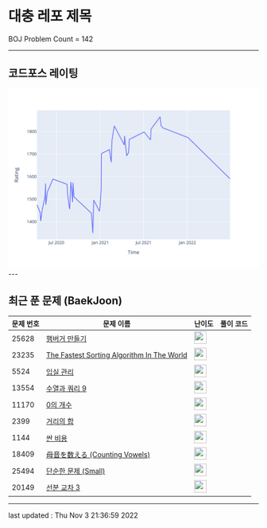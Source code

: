 # 대충 레포 제목

BOJ Problem Count = 142

---

## 코드포스 레이팅
[![Rating Graph](./cfStats.svg)](https://github.com/ingyu1008/Algorithm-Problem-Solving/blob/master/cfStats.html)---

## 최근 푼 문제 (BaekJoon)
| 문제 번호 | 문제 이름 | 난이도 | 풀이 코드 |
| --- | --- | --- | --- |
| 25628 | [햄버거 만들기](https://www.acmicpc.net/problem/25628) | <img height="25px" width="25px=" src="https://static.solved.ac/tier_small/2.svg"/> |  |
| 23235 | [The Fastest Sorting Algorithm In The World](https://www.acmicpc.net/problem/23235) | <img height="25px" width="25px=" src="https://static.solved.ac/tier_small/1.svg"/> |  |
| 5524 | [입실 관리](https://www.acmicpc.net/problem/5524) | <img height="25px" width="25px=" src="https://static.solved.ac/tier_small/2.svg"/> |  |
| 13554 | [수열과 쿼리 9](https://www.acmicpc.net/problem/13554) | <img height="25px" width="25px=" src="https://static.solved.ac/tier_small/22.svg"/> |  |
| 11170 | [0의 개수](https://www.acmicpc.net/problem/11170) | <img height="25px" width="25px=" src="https://static.solved.ac/tier_small/5.svg"/> |  |
| 2399 | [거리의 합](https://www.acmicpc.net/problem/2399) | <img height="25px" width="25px=" src="https://static.solved.ac/tier_small/4.svg"/> |  |
| 1144 | [싼 비용](https://www.acmicpc.net/problem/1144) | <img height="25px" width="25px=" src="https://static.solved.ac/tier_small/23.svg"/> |  |
| 18409 | [母音を数える (Counting Vowels)](https://www.acmicpc.net/problem/18409) | <img height="25px" width="25px=" src="https://static.solved.ac/tier_small/1.svg"/> |  |
| 25494 | [단순한 문제 (Small)](https://www.acmicpc.net/problem/25494) | <img height="25px" width="25px=" src="https://static.solved.ac/tier_small/2.svg"/> |  |
| 20149 | [선분 교차 3](https://www.acmicpc.net/problem/20149) | <img height="25px" width="25px=" src="https://static.solved.ac/tier_small/17.svg"/> |  |


---

last updated : Thu Nov  3 21:36:59 2022

